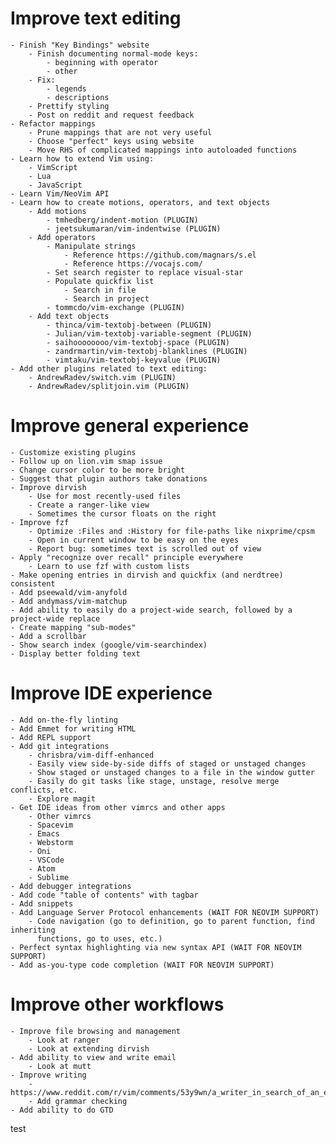 Improve text editing
================================================
	- Finish "Key Bindings" website
		- Finish documenting normal-mode keys:
			- beginning with operator
			- other
		- Fix:
			- legends
			- descriptions
		- Prettify styling
		- Post on reddit and request feedback
	- Refactor mappings
		- Prune mappings that are not very useful
		- Choose "perfect" keys using website
		- Move RHS of complicated mappings into autoloaded functions
	- Learn how to extend Vim using:
		- VimScript
		- Lua
		- JavaScript
	- Learn Vim/NeoVim API
	- Learn how to create motions, operators, and text objects
		- Add motions
			- tmhedberg/indent-motion (PLUGIN)
			- jeetsukumaran/vim-indentwise (PLUGIN)
		- Add operators
			- Manipulate strings
				- Reference https://github.com/magnars/s.el
				- Reference https://vocajs.com/
			- Set search register to replace visual-star
			- Populate quickfix list
				- Search in file
				- Search in project
			- tommcdo/vim-exchange (PLUGIN)
		- Add text objects
			- thinca/vim-textobj-between (PLUGIN)
			- Julian/vim-textobj-variable-segment (PLUGIN)
			- saihoooooooo/vim-textobj-space (PLUGIN)
			- zandrmartin/vim-textobj-blanklines (PLUGIN)
			- vimtaku/vim-textobj-keyvalue (PLUGIN)
	- Add other plugins related to text editing:
		- AndrewRadev/switch.vim (PLUGIN)
		- AndrewRadev/splitjoin.vim (PLUGIN)

Improve general experience
================================================
	- Customize existing plugins
	- Follow up on lion.vim smap issue
	- Change cursor color to be more bright
	- Suggest that plugin authors take donations
	- Improve dirvish
		- Use for most recently-used files
		- Create a ranger-like view
		- Sometimes the cursor floats on the right
	- Improve fzf
		- Optimize :Files and :History for file-paths like nixprime/cpsm
		- Open in current window to be easy on the eyes
		- Report bug: sometimes text is scrolled out of view
	- Apply "recognize over recall" principle everywhere
		- Learn to use fzf with custom lists
	- Make opening entries in dirvish and quickfix (and nerdtree) consistent
	- Add pseewald/vim-anyfold
	- Add andymass/vim-matchup
	- Add ability to easily do a project-wide search, followed by a project-wide replace
	- Create mapping "sub-modes"
	- Add a scrollbar
	- Show search index (google/vim-searchindex)
	- Display better folding text

Improve IDE experience
================================================
	- Add on-the-fly linting
	- Add Emmet for writing HTML
	- Add REPL support
	- Add git integrations
		- chrisbra/vim-diff-enhanced
		- Easily view side-by-side diffs of staged or unstaged changes
		- Show staged or unstaged changes to a file in the window gutter
		- Easily do git tasks like stage, unstage, resolve merge conflicts, etc.
		- Explore magit
	- Get IDE ideas from other vimrcs and other apps
		- Other vimrcs
		- Spacevim
		- Emacs
		- Webstorm
		- Oni
		- VSCode
		- Atom
		- Sublime
	- Add debugger integrations
	- Add code "table of contents" with tagbar
	- Add snippets
	- Add Language Server Protocol enhancements (WAIT FOR NEOVIM SUPPORT)
		- Code navigation (go to definition, go to parent function, find inheriting
		  functions, go to uses, etc.)
	- Perfect syntax highlighting via new syntax API (WAIT FOR NEOVIM SUPPORT)
	- Add as-you-type code completion (WAIT FOR NEOVIM SUPPORT)

Improve other workflows
================================================
	- Improve file browsing and management
		- Look at ranger
		- Look at extending dirvish
	- Add ability to view and write email
		- Look at mutt
	- Improve writing
		- https://www.reddit.com/r/vim/comments/53y9wn/a_writer_in_search_of_an_editor_that_lasts_a/
		- Add grammar checking
	- Add ability to do GTD


test
